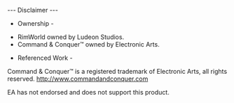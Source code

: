 --- Disclaimer ---

- Ownership -

* RimWorld owned by Ludeon Studios.
* Command & Conquer™ owned by Electronic Arts.

- Referenced Work -

Command & Conquer™ is a registered trademark of Electronic Arts, all rights reserved. 
http://www.commandandconquer.com

EA has not endorsed and does not support this product.
